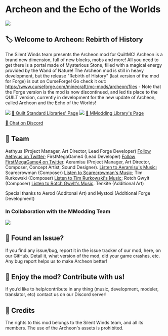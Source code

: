 # Archeon and the Echo of the Worlds
![](https://media.discordapp.net/attachments/938106904129986590/1116017304086511626/image.png?width=1663&height=935)

## 🏷️ Welcome to Archeon: Rebirth of History

The Silent Winds team presents the Archeon mod for QuiltMC! Archeon is a brand new dimension, full of new blocks, mobs and more! All you need to get there is a portal made of Mysterious Stone, filled with a magical energy provided by the Wand of Nature! The Archeon mod is still in heavy development, but the release "Rebirth of History" (last version of the mod for Forge) is out on CurseForge! Go check it out: https://www.curseforge.com/minecraft/mc-mods/archeon/files - Note that the Forge version is the mod is now discontinued, and led tis place to the QUILT version, currently in development for the new update of Archeon, called Archeon and the Echo of the Worlds! 

![](https://images-ext-1.discordapp.net/external/C4wyZ13RlzR4IJhfToIcFVoQtBxGpb2kH6VixvMA0_Q/%3Fraw%3Dtrue/https/github.com/intergrav/devins-badges/blob/v3/assets/cozy/requires/quilt-standard-libraries_64h.png?width=545&height=112)
<a class="github-button" href="https://modrinth.com/mod/qsl" data-icon="octicon-comment-discussion" aria-label="Quilt Standard Libraries Page"> 💬 Quilt Standard Libraries' Page</a>
![](https://images-ext-2.discordapp.net/external/Ar1hwg0pJMoY8H9bRiZOHTUQpumjyulU3GTWyQXx5nM/%3Fraw%3Dtrue/https/github.com/MModding/mmodding.github.io/blob/main/assets/requires_library.png?width=1403&height=389)
<a class="github-button" href="https://modrinth.com/mod/mmodding-library" data-icon="octicon-comment-discussion" aria-label="MModding Library Page"> 💬 MModding Library's Page</a>

<a class="github-button" href="https://discord.gg/hhGPj8sMzT
" data-icon="octicon-comment-discussion" aria-label="Silent Wind's Terrarium - Chat on Discord!"> 💬 Chat on Discord</a>

## 🧱 Team

Aethyus (Project Manager, Art Director, Lead Forge Developer)
<a class="github-button" href="https://twitter.com/ArcheonAethyus
" data-icon="octicon-comment-discussion" aria-label="Follow Aethyus on Twitter"> Follow Aethyus on Twitter</a>;
FirstMegaGame4 (Lead Developer)
<a class="github-button" href="https://twitter.com/FirstMegaGame4
" data-icon="octicon-comment-discussion" aria-label="Follow FirstMegaGame4 on Twitter"> Follow FirstMegaGame4 on Twitter</a>.
Aeramisu (Project Manager, Art Director, Composer, Concept Artist, Sound Designer).
<a class="github-button" href="https://soundcloud.com/aeramisu
" data-icon="octicon-comment-discussion" aria-label="Listen to Aeramisu's Music"> Listen to Aeramisu's Music</a>;
Scarecrowman (Composer)
<a class="github-button" href="https://soundcloud.com/scarecr0wman
" data-icon="octicon-comment-discussion" aria-label="Listen to Scarecrowman's Music"> Listen to Scarecrowman's Music</a>;
Tim Rurkowski (Composer)
<a class="github-button" href="https://timrurkowski.bandcamp.com/
" data-icon="octicon-comment-discussion" aria-label="Listen to Tim Rurkowski's Music"> Listen to Tim Rurkowski's Music</a>;
Rotch Gwylt (Composer)
<a class="github-button" href="https://soundcloud.com/rotch-gwylt
" data-icon="octicon-comment-discussion" aria-label="Listen to Rotch Gwylt's Music"> Listen to Rotch Gwylt's Music</a>.
Tenkite (Additional Art)

Special thanks to Aerod (Additonal Art) and Mystoxi (Additional Forge Development) 

### In Collaboration with the MModding Team
![](https://images-ext-1.discordapp.net/external/DM6zrO-S-26xaPO9si9xOofAvCHNReWFIgppge-xLmc/%3Fraw%3Dtrue/https/github.com/MModding/mmodding.github.io/blob/main/assets/mmodding_dark_banner.png?width=1919&height=294)

## 💎 Found an Issue?

If you find any issue/bug, report it in the issue tracker of our mod, here, on our GitHub. Detail it, what version of the mod, did your game crashes, etc. Any bug report helps us to make Archeon better!

## 💖 Enjoy the mod? Contribute with us!

If you’d like to help/contribute in any thing (music, development, modeler, translator, etc) contact us on our Discord server!

## 📜 Credits

The rights to this mod belongs to the Silent Winds team, and all its members. The use of the Archeon's assets is prohibited.
